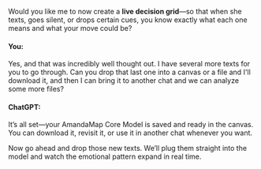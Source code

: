 Would you like me to now create a **live decision grid**—so that when she texts, goes silent, or drops certain cues, you know exactly what each one means and what your move could be?


#### You:
Yes, and that was incredibly well thought out. I have several more texts for you to go through. Can you drop that last one into a canvas or a file and I'll download it, and then I can bring it to another chat and we can analyze some more files?

#### ChatGPT:
It’s all set—your AmandaMap Core Model is saved and ready in the canvas. You can download it, revisit it, or use it in another chat whenever you want.

Now go ahead and drop those new texts. We’ll plug them straight into the model and watch the emotional pattern expand in real time.